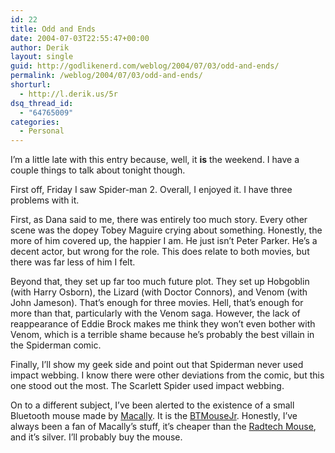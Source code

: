 ```yaml
---
id: 22
title: Odd and Ends
date: 2004-07-03T22:55:47+00:00
author: Derik
layout: single
guid: http://godlikenerd.com/weblog/2004/07/03/odd-and-ends/
permalink: /weblog/2004/07/03/odd-and-ends/
shorturl:
  - http://l.derik.us/5r
dsq_thread_id:
  - "64765009"
categories:
  - Personal
---
```

I&#8217;m a little late with this entry because, well, it **is** the weekend. I have a couple things to talk about tonight though.

First off, Friday I saw Spider-man 2. Overall, I enjoyed it. I have three problems with it.

First, as Dana said to me, there was entirely too much story. Every other scene was the dopey Tobey Maguire crying about something. Honestly, the more of him covered up, the happier I am. He just isn&#8217;t Peter Parker. He&#8217;s a decent actor, but wrong for the role. This does relate to both movies, but there was far less of him I felt.

Beyond that, they set up far too much future plot. They set up Hobgoblin (with Harry Osborn), the Lizard (with Doctor Connors), and Venom (with John Jameson). That&#8217;s enough for three movies. Hell, that&#8217;s enough for more than that, particularly with the Venom saga. However, the lack of reappearance of Eddie Brock makes me think they won&#8217;t even bother with Venom, which is a terrible shame because he&#8217;s probably the best villain in the Spiderman comic.

Finally, I&#8217;ll show my geek side and point out that Spiderman never used impact webbing. I know there were other deviations from the comic, but this one stood out the most. The Scarlett Spider used impact webbing.

On to a different subject, I&#8217;ve been alerted to the existence of a small Bluetooth mouse made by [Macally](http://www.macally.com). It is the [BTMouseJr](http://www.macally.com/spec/usb/input_device/btmini.html). Honestly, I&#8217;ve always been a fan of Macally&#8217;s stuff, it&#8217;s cheaper than the [Radtech Mouse](http://www.radtech.us/Products/BT500.aspx), and it&#8217;s silver. I&#8217;ll probably buy the mouse.